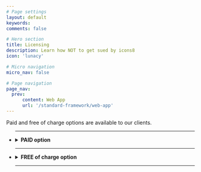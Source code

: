 ```yaml
---
# Page settings
layout: default
keywords:
comments: false

# Hero section
title: Licensing
description: Learn how NOT to get sued by icons8
icon: 'lunacy'

# Micro navigation
micro_nav: false

# Page navigation
page_nav:
  prev:
      content: Web App
      url: '/standard-framework/web-app'
---
```



 
Paid and free of charge options are available to our clients.

<ul>
<hr>
<li>
<details>
<summary>
<strong> PAID option  </strong>
</summary>

Paying customers are elegible to download icons in png, svg, eps and pdf file formats in any size up to 2048 pixels. Licensing is available in the form of subscriptions - monthly (your account is charged every month) or yearly (you charged once per year). You may cancel your subscription at any time. All materials downloaded while you are on subscription <b>STAY YOURS FOR GOOD</b>. You may continue to use them in current or future commercial projects with few restrictions. Please read more about [permitted and prohibited uses](https://icons8.com/download/Icons8_License.pdf).

[Monthly subscription would cost you 19.95$ and yearly 199.90$](https://icons8.com/paid-license-99/#/). 

</details>

</li>
<hr>
<li>
<details>
<summary>
<strong> FREE of charge option </strong>
</summary>

You are welcome to use icons apps for free for personal or commercial use however it will require you to reference us somewhere in an appropriate (publicly accessible) place of your product. In most cases it is enough to place a web link pointed to our website's main page or best of all, pointed directly to the icon you decided to use. Please note that the free icons can only be downloaded in PNG up to 100x100px. The [Popular Icons](https://icons8.com/icon/pack/free-icons/all) and [Logos](https://icons8.com/icon/pack/Logos/all) are free in all formats, including SVG.  

<details>
<summary>
<strong> How to setup a link? </strong>
</summary>
Below is the list of suggested places where you may set up a link:

- Websites - we require linking from all pages where the icons are used. Please put the link in the footer if the icons are used on each page. A nice example:  

![](https://storage.crisp.chat/users/helpdesk/website/0387cc22-33e9-44e8-826f-c5c18d31fc81/15635e20-8c02-41d0-9b98-da3da95cf81b.png)  

- Desktop software - please put the link in the About dialog
- Mobile apps - please put the link in the About dialog and acknowledgment on
the AppStore/Google Play page. If the application doesn’t have an
About section, please reference [Icons8](https://icons8.com/) on the app page
- Chrome App - please add the link to the description in the Chrome Web Store and (if it doesn't break your layout) somewhere in Settings   
- WordPress plugin - please link on the Settings page of the plugin and the
plugin page   
- PDF, Excel, Word, any other document and also eBooks
and printed editions - you can put the link anywhere in the document 
- PC game - please put the link in the Credits section. And we would
love to have a copy of the game, thank you :-)   
- YouTube - please put the link in the description box   
- eBay page - you can put the link in the footer   
- Social network - please place the link in some of your posts
- T-shirts, mugs, umbrellas etc. - put the link in some noticeable location of the product
</details>
</li>
<hr>
</ul>
